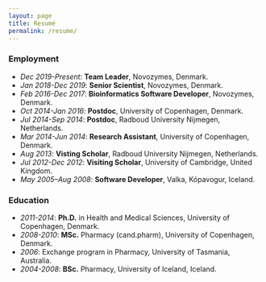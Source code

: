 ```yaml
---
layout: page
title: Resumé
permalink: /resume/
---
```


### Employment

* *Dec 2019-Present*: **Team Leader**, Novozymes, Denmark.
* *Jan 2018-Dec 2019*: **Senior Scientist**, Novozymes, Denmark.
* *Feb 2016-Dec 2017*: **Bioinformatics Software Developer**, Novozymes, Denmark.
* *Oct 2014-Jan 2016*: **Postdoc**, University of Copenhagen, Denmark.
* *Jul 2014-Sep 2014*: **Postdoc**, Radboud University Nijmegen, Netherlands.
* *Mar 2014-Jun 2014*: **Research Assistant**, University of Copenhagen, Denmark.
* *Aug 2013*: **Visting Scholar**, Radboud University Nijmegen, Netherlands.
* *Jul 2012-Dec 2012*: **Visiting Scholar**, University of Cambridge, United Kingdom.
* *May 2005–Aug 2008*: **Software Developer**, Valka, Kópavogur, Iceland.

### Education

* *2011-2014*: **Ph.D.** in Health and Medical Sciences, University of Copenhagen, Denmark.
* *2008-2010*: **MSc.** Pharmacy (cand.pharm), University of Copenhagen, Denmark.
* *2006*: Exchange program in Pharmacy, University of Tasmania, Australia.
* *2004-2008*: **BSc.** Pharmacy, University of Iceland, Iceland.

